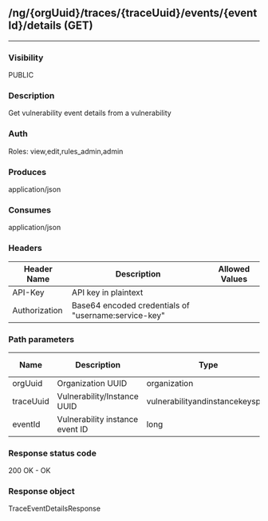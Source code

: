 ## /ng/{orgUuid}/traces/{traceUuid}/events/{eventId}/details (GET)
---
### Visibility
PUBLIC
### Description
Get vulnerability event details from a vulnerability
### Auth
Roles: view,edit,rules_admin,admin
### Produces
application/json
### Consumes
application/json
### Headers
| Header Name | Description | Allowed Values |
| ----------- | ----------- | ----------- |
| API-Key | API key in plaintext |  |
| Authorization | Base64 encoded credentials of &quot;username:service-key&quot; |  |
### Path parameters
| Name | Description | Type | Required | Allowed Values |
| ----------- | ----------- | ----------- | ----------- | ----------- |
| orgUuid | Organization UUID | organization | true | String |
| traceUuid | Vulnerability/Instance UUID | vulnerabilityandinstancekeyspair | true | String |
| eventId | Vulnerability instance event ID | long | true | Long |
### Response status code
200 OK - OK
### Response object
TraceEventDetailsResponse
